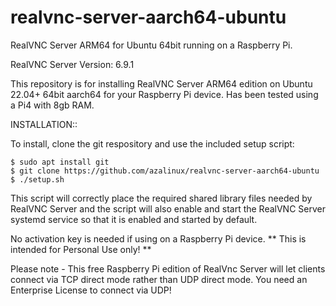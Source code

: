 # realvnc-server-aarch64-ubuntu
RealVNC Server ARM64 for Ubuntu 64bit running on a Raspberry Pi.

RealVNC Server Version: 6.9.1

This repository is for installing RealVNC Server ARM64 edition on Ubuntu 22.04+ 64bit aarch64 for your Raspberry Pi device. Has been tested using a Pi4 with 8gb RAM.

INSTALLATION::

To install, clone the git respository and use the included setup script:
```
$ sudo apt install git                           
$ git clone https://github.com/azalinux/realvnc-server-aarch64-ubuntu
$ ./setup.sh
```
This script will correctly place the required shared library files needed by RealVNC Server and the script will also enable and start the RealVNC Server systemd service so that it is enabled and started by default.

No activation key is needed if using on a Raspberry Pi device. ** This is intended for Personal Use only! **

Please note - This free Raspberry Pi edition of RealVnc Server will let clients connect via TCP direct mode rather than UDP direct mode. You need an Enterprise License to connect via UDP!
